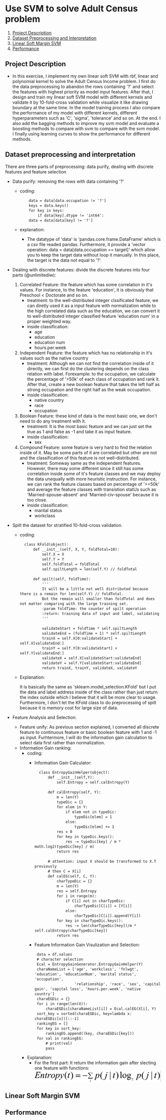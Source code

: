 # Use SVM to solve Adult Census problem

1. [Project Description](#project)
2. [Dataset Preprocessing and Interpretation](#preprocessing)
3. [Linear Soft Margin SVM](#svm)
4. [Performance](#performance)


<a name="project"></a>
## Project Description

* In this exercise, I implement my own linear soft SVM with rbf, linear and polynomial kernel to solve the Adult Census Income problem. I first do the data preprocessing to abandon the rows containing '?' and select the features with highest priority as model input features. After that, I design and train my linear soft SVM model with different kernels and validate it by 10-fold-cross validation while visualize it like drawing boundary at the same time. In the model training process I also compare the performance of my model with different kernels, different hyperparameters such as 'C', 'sigma', 'tolerance' and so on. At the end. I also add the bagging methods to improve my svm model and evaluate a boosting methods to compare with svm to compare with the svm model. I finally using learning curves to show the performance for different methods.

<a name="preprocessing"></a>
## Dataset preprocessing and interpretation
There are three parts of preprocessing: data purify, dealing with discrete features and feature selection
* Data purify: removing the rows with data containing '?'

   * coding:
    
             data = data[data.occupation != '?']
             keys = data.keys()
             for key in keys:
                 if data[key].dtype != 'int64':
             data = data[data[key] != '?']
   * explanation:
      * The datatype of 'data' is 'pandas.core.frame.DataFrame' which is a csv file readed pandas. Furthermore, it provide a 'vector operation: data = data[data.occupation == target]' which allow you to keep the target data without loop it manually. In this place, the target is the data not equal to '?'. 

* Dealing with discrete features:
divide the discrete features into four parts (@unlimitediw):
  1. Correlated Feature: the feature which has some correlation in it's values. For instance, to the feature 'education', it is obviously that Preschool < Doctorate and so on.              
      * treatment: to the well-distributed integer clssificated feature, we can diretly used it as a input feature with normalization while to the high correlated data such as the education, we can convert it to well-distributed integer classified feature 'education num' in a proper weighted way.
      * inside classification:
         * age
         * education
         * education num
         * hours.per.week
  2. Independent Feature: the feature which has no relationship in it's values such as the native country
      * treatment: Although we can not find the correlation inside of it directly, we can first do the clustering depends on the class relation with label. Forexample: to the occupation, we calculate the percentage of '>50k' of each class of occupation and rank it. After that, create a new boolean feature that takes the left half as strong occupation and the right half as the weak occupation.
      * inside classification:
         * native country
         * race
         * occupation
  3. Boolean Feature: these kind of data is the most basic one, we don't need to do any treatment with it.
      * treatment: It is the most basic feature and we can just set the true as 1 and false as -1 and take it as input feature.
      * inside classification:
         * sex
  4. Compound Feature: some feature is very hard to find the relation inside of it. May be some parts of it are correlated but other are not and the classification of this feature is not well-distributed.
      * treatment: Someway same as the independent features. However, there may some different since it still has some correlation inside some of it's feature classes and we may deploy the data unequally with more heuristic instruction. For instance, we can rank the feature classes based on percentage of '>=50k' and average the feature classes with transistion statUs such as 'Married-spouse-absent' and 'Married-civ-spouse' because it is too close.
      * inside classification:
         * marital status
         * workclass

* Spilt the dataset for stratified 10-fold-cross validation.
    * coding:
    
            class KFold(object):
                def __init__(self, X, Y, foldTotal=10):
                    self.X = X
                    self.Y = Y
                    self.foldTotal = foldTotal
                    self.spiltLength = len(self.Y) // foldTotal

                def spilt(self, foldTime):
                    '''
                    It will be a little not well distributed because there is a remain for len(self.Y) // foldTotal.
                    But the remain will smaller than foldTotal and does not matter comparing with the large training set.
                    :param foldTime: the counter of spilt operation
                    :return: training data of input and label, validating
                    '''

                    validateStart = foldTime * self.spiltLength
                    validateEnd = (foldTime + 1) * self.spiltLength
                    trainX = self.X[0:validateStart] + self.X[validateEnd:]
                    trainY = self.Y[0:validateStart] + self.Y[validateEnd:]
                    validateX = self.X[validateStart:validateEnd]
                    validateY = self.Y[validateStart:validateEnd]
                    return trainX, trainY, validateX, validateY

    * Explanation:
    
        It is basically the same as 'sklearn.model_selection.KFold' but I put the data and label address inside of the class rather than just return the index outside which I believe that it will be more clear to usage. Furthermore, I don't let the KFold class to do preprocessing of spilt because it is memory cost for large size of data.

* Feature Analysis and Selection:
    * Feature unify: As previous section explained, I converted all discrete feature to continuous feature or basic boolean feature with 1 and -1 as input. Furhtermore, I will do the information gain calculation to select data first rather than normalization.
    * Information Gain ranking: 
        * coding:
            * Information Gain Calculator:
          
                    class EntropyGainHelper(object):
                        def __init__(self,Y):
                            self.Entropy = self.calEntropy(Y)

                        def calEntropy(self, Y):
                            m = len(Y)
                            typeDic = {}
                            for elem in Y:
                                if elem not in typeDic:
                                    typeDic[elem] = 1
                                else:
                                    typeDic[elem] += 1
                            res = 0
                            for key in typeDic.keys():
                                res -= typeDic[key] / m * math.log2(typeDic[key] / m)
                            return res

                        # attention: input X should be transformed to X.T previously
                        # then C = X[i]
                        def calEG(self, C, Y):
                            charTypeDic = {}
                            m = len(Y)
                            res = self.Entropy
                            for i in range(m):
                                if C[i] not in charTypeDic:
                                    charTypeDic[C[i]] = [Y[i]]
                                else:
                                    charTypeDic[C[i]].append(Y[i])
                            for key in charTypeDic.keys():
                                res -= len(charTypeDic[key])/m * self.calEntropy(charTypeDic[key])
                            return res
             * Feature Information Gain Visulization and Selection:
                    
                    data = df.values
                    # character selection
                    Ecal = EntropyGainGenerator.EntropyGainHelper(Y)
                    charaNameList = ['age', 'workclass', 'fnlwgt', 'education', 'educationNum', 'marital status', 'occupation',
                                     'relationship', 'race', 'sex', 'capital gain', 'capital loss', 'hours.per.week', 'native country']
                    charaEGDic = {}
                    for i in range(len(X)):
                        charaEGDic[charaNameList[i]] = Ecal.calEG(X[i], Y)
                    sort_key = sorted(charaEGDic, key=lambda x: charaEGDic[x])[::-1]
                    rankingEG = []
                    for key in sort_key:
                        rankingEG.append((key, charaEGDic[key]))
                    for val in rankingEG:
                        # print(val)
                        pass
         * Explanation: 
            * For the first part: It return the information gain after slecting one feature with functions:
                ![](https://github.com/unlimitediw/SVM/blob/master/Image/EntropyCal.PNG)
                
<a name="svm"></a>
## Linear Soft Margin SVM



<a name="performance"></a>
## Performance
